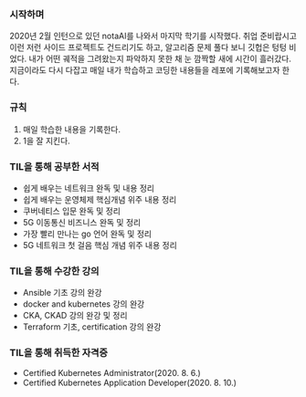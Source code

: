 ### 시작하며
2020년 2월 인턴으로 있던 notaAI를 나와서 마지막 학기를 시작했다. 취업 준비랍시고 이런 저런 사이드 프로젝트도 건드리기도 하고, 알고리즘 문제 풀다 보니 깃헙은 텅텅 비었다. 내가 어떤 궤적을 그려왔는지 파악하지 못한 채 눈 깜짝할 새에 시간이 흘러갔다. 지금이라도 다시 다잡고 매일 내가 학습하고 코딩한 내용들을 레포에 기록해보고자 한다.

### 규칙
1. 매일 학습한 내용을 기록한다.
2. 1을 잘 지킨다.

### TIL을 통해 공부한 서적
- 쉽게 배우는 네트워크 완독 및 내용 정리
- 쉽게 배우는 운영체제 핵심개념 위주 내용 정리
- 쿠버네티스 입문 완독 및 정리
- 5G 이동통신 비즈니스 완독 및 정리
- 가장 빨리 만나는 go 언어 완독 및 정리
- 5G 네트워크 첫 걸음 핵심 개념 위주 내용 정리

### TIL을 통해 수강한 강의
- Ansible 기초 강의 완강
- docker and kubernetes 강의 완강
- CKA, CKAD 강의 완강 및 정리
- Terraform 기초, certification 강의 완강

### TIL을 통해 취득한 자격증
- Certified Kubernetes Administrator(2020. 8. 6.)
- Certified Kubernetes Application Developer(2020. 8. 10.)
